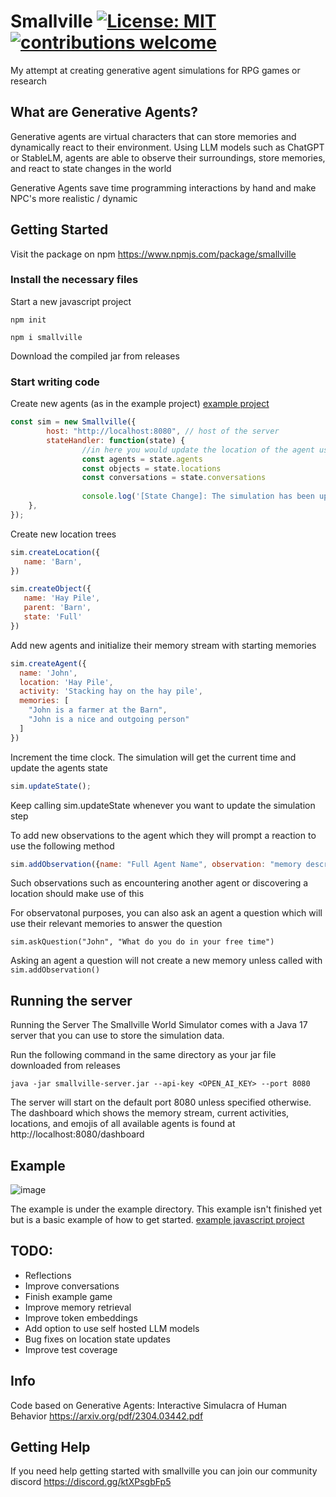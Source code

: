# Smallville [![License: MIT](https://img.shields.io/badge/License-MIT-blue.svg)]([https://opensource.org/licenses/MIT](https://github.com/nickm980/towny/blob/main/LICENSE)) [![contributions welcome](https://img.shields.io/badge/contributions-welcome-brightgreen.svg?style=flat)](https://github.com/nickm980/smallville/issues)

My attempt at creating generative agent simulations for RPG games or research

## What are Generative Agents?
Generative agents are virtual characters that can store memories and dynamically react to their environment. Using LLM models such as ChatGPT or StableLM, agents are able to observe their surroundings, store memories, and react to state changes in the world

Generative Agents save time programming interactions by hand and make NPC's more realistic / dynamic

## Getting Started
Visit the package on npm https://www.npmjs.com/package/smallville
### Install the necessary files

Start a new javascript project
```
npm init
```

```
npm i smallville
```
Download the compiled jar from releases

### Start writing code
Create new agents (as in the example project) [example project](/example/javascript/smallville.js)
```javascript
const sim = new Smallville({
        host: "http://localhost:8080", // host of the server
        stateHandler: function(state) {
                //in here you would update the location of the agent using your own pathfinding algorithm
                const agents = state.agents
                const objects = state.locations
                const conversations = state.conversations
                
                console.log('[State Change]: The simulation has been updated')
    },
});

```
Create new location trees
```javascript
sim.createLocation({
   name: 'Barn',
})

sim.createObject({
   name: 'Hay Pile',
   parent: 'Barn',
   state: 'Full'  
})
```

Add new agents and initialize their memory stream with starting memories
```javascript
sim.createAgent({
  name: 'John',
  location: 'Hay Pile',
  activity: 'Stacking hay on the hay pile',
  memories: [
    "John is a farmer at the Barn",
    "John is a nice and outgoing person"
  ]
})
```
Increment the time clock. The simulation will get the current time and update the agents state
```javascript
sim.updateState();
```
Keep calling sim.updateState whenever you want to update the simulation step

To add new observations to the agent which they will prompt a reaction to use the following method
```javascript
sim.addObservation({name: "Full Agent Name", observation: "memory description", reactable: true})
```
Such observations such as encountering another agent or discovering a location should make use of this

For observatonal purposes, you can also ask an agent a question which will use their relevant memories to answer the question
```
sim.askQuestion("John", "What do you do in your free time")
```

Asking an agent a question will not create a new memory unless called with `sim.addObservation()`

## Running the server
Running the Server
The Smallville World Simulator comes with a Java 17 server that you can use to store the simulation data. 

Run the following command in the same directory as your jar file downloaded from releases
```
java -jar smallville-server.jar --api-key <OPEN_AI_KEY> --port 8080
```
The server will start on the default port 8080 unless specified otherwise. The dashboard which shows the memory stream, current activities, locations, and emojis of all available agents is found at http://localhost:8080/dashboard

## Example
![image](https://user-images.githubusercontent.com/81270095/233894690-97aedf01-7b20-4c8d-a48c-e234fdc0f4bf.png)

The example is under the example directory. This example isn't finished yet but is a basic example of how to get started.
[example javascript project](/example)

## TODO:
- Reflections
- Improve conversations
- Finish example game
- Improve memory retrieval
- Improve token embeddings
- Add option to use self hosted LLM models
- Bug fixes on location state updates
- Improve test coverage

## Info
Code based on Generative Agents: Interactive Simulacra of Human Behavior https://arxiv.org/pdf/2304.03442.pdf

## Getting Help
If you need help getting started with smallville you can join our community discord https://discord.gg/ktXPsgbFp5
